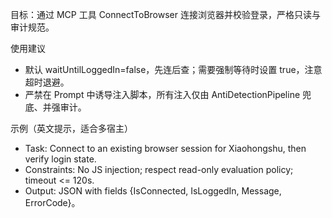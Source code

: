 目标：通过 MCP 工具 ConnectToBrowser 连接浏览器并校验登录，严格只读与审计规范。

使用建议
- 默认 waitUntilLoggedIn=false，先连后查；需要强制等待时设置 true，注意超时退避。
- 严禁在 Prompt 中诱导注入脚本，所有注入仅由 AntiDetectionPipeline 兜底、并强审计。

示例（英文提示，适合多宿主）
- Task: Connect to an existing browser session for Xiaohongshu, then verify login state.
- Constraints: No JS injection; respect read-only evaluation policy; timeout <= 120s.
- Output: JSON with fields {IsConnected, IsLoggedIn, Message, ErrorCode}。
